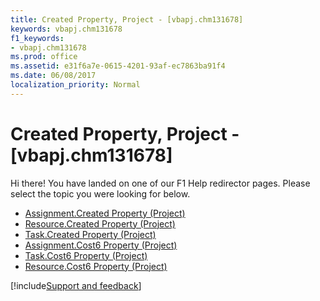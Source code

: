 ```yaml
---
title: Created Property, Project - [vbapj.chm131678]
keywords: vbapj.chm131678
f1_keywords:
- vbapj.chm131678
ms.prod: office
ms.assetid: e31f6a7e-0615-4201-93af-ec7863ba91f4
ms.date: 06/08/2017
localization_priority: Normal
---
```



# Created Property, Project - [vbapj.chm131678]

Hi there! You have landed on one of our F1 Help redirector pages. Please select the topic you were looking for below.

- [Assignment.Created Property (Project)](https://msdn.microsoft.com/library/6ad7a628-8841-716f-0de9-a6f13aa61e85%28Office.15%29.aspx)
- [Resource.Created Property (Project)](https://msdn.microsoft.com/library/1a28da71-73d7-4ac8-9099-179a52962a46%28Office.15%29.aspx)
- [Task.Created Property (Project)](https://msdn.microsoft.com/library/3c7d89a9-619a-2075-5abd-6589381e5c9f%28Office.15%29.aspx)
- [Assignment.Cost6 Property (Project)](https://msdn.microsoft.com/library/d0ad1074-caf9-c160-042b-2bca5ea220e4%28Office.15%29.aspx)
- [Task.Cost6 Property (Project)](https://msdn.microsoft.com/library/371f7cc5-7a15-3adc-c68c-7be971091da4%28Office.15%29.aspx)
- [Resource.Cost6 Property (Project)](https://msdn.microsoft.com/library/97a86173-c589-3779-599c-fcab7d8b079e%28Office.15%29.aspx)

[!include[Support and feedback](~/includes/feedback-boilerplate.md)]